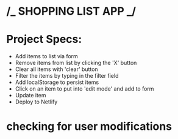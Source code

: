 # /_ SHOPPING LIST APP _/

# Project Specs:

- Add items to list via form
- Remove items from list by clicking the 'X' button
- Clear all items with 'clear' button
- Filter the items by typing in the filter field
- Add localStorage to persist items
- Click on an item to put into 'edit mode' and add to form
- Update item
- Deploy to Netlify

# checking for user modifications